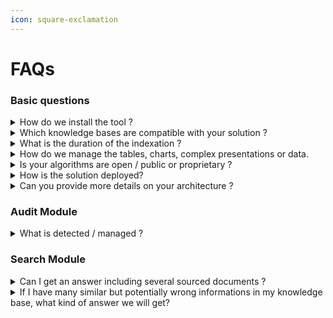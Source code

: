 ```yaml
---
icon: square-exclamation
---
```


# FAQs

### Basic questions

<details>

<summary>How do we install the tool ?</summary>

It's a middleware, we plug to your architecture and knowledge bases and you connect to our AI through APIs.&#x20;

We have an **API** with the [documentation](../api/api-presentation.md) of the endpoints available, several **SDKs** on [Github](../api/sdks.md) to install it easily ( Python, Typescript, PHP ) and templates examples (React, Vue).

</details>

<details>

<summary>Which knowledge bases are compatible with your solution ?</summary>

We can plug on multiple knowledge bases : SharePoint, Drive, Confluence, Notion, …

</details>

<details>

<summary>What is the duration of the indexation ?</summary>

It depends on your documents, types, sizes, .. it can takes few minutes to few days for biggest bases.

</details>

<details>

<summary>How do we manage the tables, charts, complex presentations or data.</summary>

Our algorithm is based on 2 special bricks :&#x20;

* Our file parsers, which read and translate all your data into readable texts.&#x20;
* Our homemade semantic graph generator.

</details>

<details>

<summary>Is your algorithms are open / public or proprietary ?</summary>

We have developed our proprietary solution, especially adapted to business contexts.

</details>

<details>

<summary>How is the solution deployed?</summary>

We deploy on SAAS or On-premise. \
**In a POC case, we favor the SAAS solution.**

</details>

<details>

<summary>Can you provide more details on your architecture ?</summary>

* For the AI part, except our [homemade personalized algorithm](troubleshooting-and-faqs.md#how-do-we-manage-the-tables-charts-complex-presentations-or-data), we also use various LLM (GPT 4-o, Sonnet 3.5,..). We are agnostic and can use other LLM on-demand according to your specific context.
* We use Kubernetes to orchestrate and manage the scalable and automated deployment of our containerized solution.&#x20;
* We can provide more explanation on demand.

</details>

### Audit Module

<details>

<summary>What is detected / managed ?</summary>

It's like a taskboard, in "detected" state, it lists all detected conflicts to check, you edit documents on your side, and the "managed" status will regenerate the indexation of the documents mentioned.

</details>

### Search Module

<details>

<summary>Can I get an answer including several sourced documents ?</summary>

Absolutely, in your parameters, with the API call, you just have to active the "multidocument" option to true. And the answer provided will be able to mention and mix several sources.

</details>

<details>

<summary>If I have many similar but potentially wrong informations in my knowledge base, what kind of answer we will get?</summary>

If the multidocument parameter is on true, the /query endpoint will retrieve all documents mentioning the information, without selecting one answer. It's up to you, to choose the correct one. It's also why, we advise to do an Audit before.&#x20;

If the multidocument parameter is on false, we will provide the most possible correct answer according to our algorithm, but it's possible to retrieve a bad/outdated answer.

</details>
